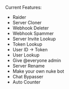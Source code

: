 Current Features:

- Raider
- Server Cloner
- Webhook Deleter
- Webhook Spammer
- Server Invite Lookup
- Token Lookup
- User ID -> Token
- User Lookup
- Give @everyone admin
- Server Rename
- Make your own nuke bot
- Chat Bypasser
- Auto Counter
